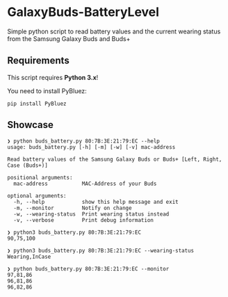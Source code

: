 # GalaxyBuds-BatteryLevel
Simple python script to read battery values and the current wearing status from the Samsung Galaxy Buds and Buds+

## Requirements

This script requires **Python 3.x**!

You need to install PyBluez:
```
pip install PyBluez
```

## Showcase

```
❯ python buds_battery.py 80:7B:3E:21:79:EC --help
usage: buds_battery.py [-h] [-m] [-w] [-v] mac-address

Read battery values of the Samsung Galaxy Buds or Buds+ [Left, Right, Case (Buds+)]

positional arguments:
  mac-address           MAC-Address of your Buds

optional arguments:
  -h, --help            show this help message and exit
  -m, --monitor         Notify on change
  -w, --wearing-status  Print wearing status instead
  -v, --verbose         Print debug information
```
```
❯ python3 buds_battery.py 80:7B:3E:21:79:EC
90,75,100
```
```
❯ python3 buds_battery.py 80:7B:3E:21:79:EC --wearing-status
Wearing,InCase
```
```
❯ python buds_battery.py 80:7B:3E:21:79:EC --monitor
97,81,86
96,81,86
96,82,86
```
